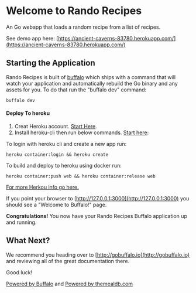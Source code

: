 # Welcome to Rando Recipes

An Go webapp that loads a random recipe from a list of recipes.

See demo app here: [https://ancient-caverns-83780.herokuapp.com/](https://ancient-caverns-83780.herokuapp.com/)

## Starting the Application

Rando Recipes is built of [buffalo](https://gobuffalo.io/documentation/getting_started/installation/) which ships with a command that will watch your application and automatically rebuild the Go binary and any assets for you. To do that run the "buffalo dev" command:

```console
buffalo dev
```
#### Deploy To heroku
1. Creat Heroku account. [Start Here](https://signup.heroku.com/login).
2. Install heroku-cli then run below commands. [Start here](https://devcenter.heroku.com/articles/heroku-cli):

To login with heroku cli and create a new app run:

```console
heroku container:login && heroku create
```

To build and deploy to heroku using docker run:
```console
heroku container:push web && heroku container:release web

```

[For more Herkou info go here.](https://devcenter.heroku.com/articles/container-registry-and-runtime)

If you point your browser to [http://127.0.0.1:3000](http://127.0.0.1:3000) you should see a "Welcome to Buffalo!" page.

**Congratulations!** You now have your Rando Recipes Buffalo application up and running.

## What Next?

We recommend you heading over to [http://gobuffalo.io](http://gobuffalo.io) and reviewing all of the great documentation there.

Good luck!

[Powered by Buffalo](http://gobuffalo.io) and [Powered by themealdb.com](https://www.themealdb.com/)

